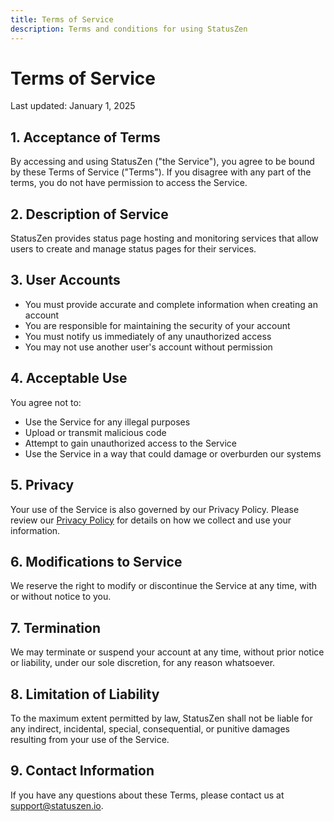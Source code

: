 ```yaml
---
title: Terms of Service
description: Terms and conditions for using StatusZen
---
```


# Terms of Service

Last updated: January 1, 2025

## 1. Acceptance of Terms

By accessing and using StatusZen ("the Service"), you agree to be bound by these Terms of Service ("Terms"). If you disagree with any part of the terms, you do not have permission to access the Service.

## 2. Description of Service

StatusZen provides status page hosting and monitoring services that allow users to create and manage status pages for their services.

## 3. User Accounts

- You must provide accurate and complete information when creating an account
- You are responsible for maintaining the security of your account
- You must notify us immediately of any unauthorized access
- You may not use another user's account without permission

## 4. Acceptable Use

You agree not to:

- Use the Service for any illegal purposes
- Upload or transmit malicious code
- Attempt to gain unauthorized access to the Service
- Use the Service in a way that could damage or overburden our systems

## 5. Privacy

Your use of the Service is also governed by our Privacy Policy. Please review our [Privacy Policy](/privacy) for details on how we collect and use your information.

## 6. Modifications to Service

We reserve the right to modify or discontinue the Service at any time, with or without notice to you.

## 7. Termination

We may terminate or suspend your account at any time, without prior notice or liability, under our sole discretion, for any reason whatsoever.

## 8. Limitation of Liability

To the maximum extent permitted by law, StatusZen shall not be liable for any indirect, incidental, special, consequential, or punitive damages resulting from your use of the Service.

## 9. Contact Information

If you have any questions about these Terms, please contact us at support@statuszen.io. 
